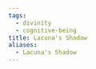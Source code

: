 ```yaml
---
tags:
  - divinity
  - cognitive-being
title: Lacuna's Shadow
aliases:
  - Lacuna's Shadow
---
```


